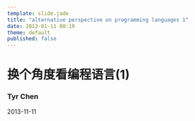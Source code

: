 ```yaml
---
template: slide.jade
title: "alternative perspective on programming languages 1"
date: 2013-01-11 08:19
theme: default
published: false
---
```


   # 换个角度看编程语言(1)
   ### Tyr Chen

   2013-11-11